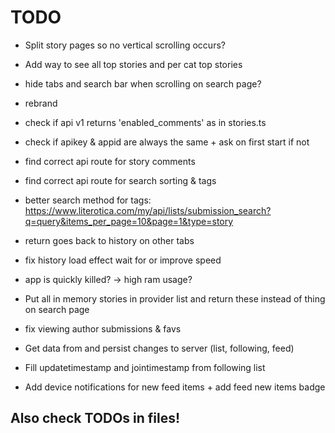 # TODO

 - Split story pages so no vertical scrolling occurs?
 - Add way to see all top stories and per cat top stories
 - hide tabs and search bar when scrolling on search page?
 - rebrand
 - check if api v1 returns 'enabled_comments' as in stories.ts

 - check if apikey & appid are always the same + ask on first start if not
 - find correct api route for story comments
 - find correct api route for search sorting & tags
 - better search method for tags: https://www.literotica.com/my/api/lists/submission_search?q=query&items_per_page=10&page=1&type=story

 - return goes back to history on other tabs
 - fix history load effect wait for or improve speed
 - app is quickly killed? -> high ram usage?
 - Put all in memory stories in provider list and return these instead of thing on search page
 - fix viewing author submissions & favs

 - Get data from and persist changes to server (list, following, feed)
 - Fill updatetimestamp and jointimestamp from following list
 - Add device notifications for new feed items + add feed new items badge


## Also check TODOs in files!